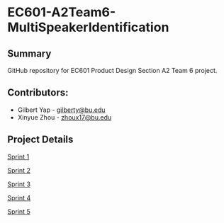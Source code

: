 # EC601-A2Team6-MultiSpeakerIdentification

## Summary
GitHub repository for EC601 Product Design Section A2 Team 6 project.

## Contributors:
* Gilbert Yap - gilberty@bu.edu
* Xinyue Zhou - zhoux17@bu.edu

## Project Details

[Sprint 1](https://github.com/gilbertyap/EC601-A2Team6-MultiSpeakerIdentification/tree/master/Sprint1)

[Sprint 2](https://github.com/gilbertyap/EC601-A2Team6-MultiSpeakerIdentification/tree/master/Sprint2)

[Sprint 3](https://github.com/gilbertyap/EC601-A2Team6-MultiSpeakerIdentification/tree/master/Sprint3)

[Sprint 4](https://github.com/gilbertyap/EC601-A2Team6-MultiSpeakerIdentification/tree/master/Sprint4)

[Sprint 5](https://github.com/gilbertyap/EC601-A2Team6-MultiSpeakerIdentification/tree/master/Sprint4)
